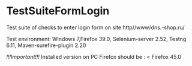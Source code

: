 # TestSuiteFormLogin

Test suite of checks to enter login form on  site http//www/dns.-shop.ru/

Test environment:
Windows 7,Firefox 39.0, Selenium-server 2.52, Testng 6.11, Maven-surefire-plugin 2.20

*!!!Important!!!* Installed version on PC Firefox should be : < Firefox 45.0
